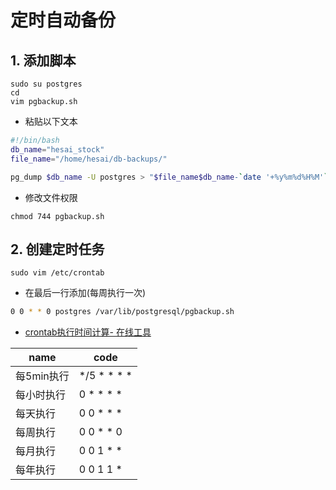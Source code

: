 # 定时自动备份

## 1. 添加脚本

```
sudo su postgres
cd
vim pgbackup.sh
```

 - 粘贴以下文本

```bash
#!/bin/bash
db_name="hesai_stock"
file_name="/home/hesai/db-backups/"

pg_dump $db_name -U postgres > "$file_name$db_name-`date '+%y%m%d%H%M'`.sql"
```

  - 修改文件权限

```
chmod 744 pgbackup.sh
```

## 2. 创建定时任务

```
sudo vim /etc/crontab
```

- 在最后一行添加(每周执行一次)

```bash
0 0 * * 0 postgres /var/lib/postgresql/pgbackup.sh
```

- [crontab执行时间计算- 在线工具](https://tool.lu/crontab/)

| name       | code        |
| ---------- | ----------- |
| 每5min执行 | */5 * * * * |
| 每小时执行 | 0 * * * *   |
| 每天执行   | 0 0 * * *   |
| 每周执行   | 0 0 * * 0   |
| 每月执行   | 0 0 1 * *   |
| 每年执行   | 0 0 1 1 *   |

  

